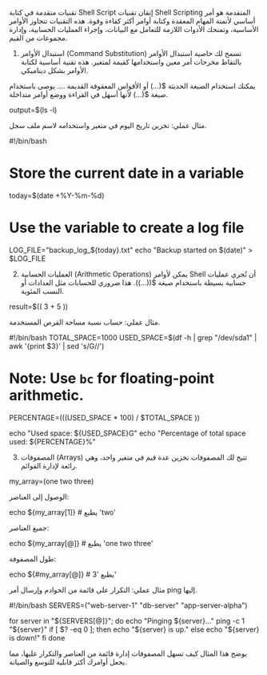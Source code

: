 تقنيات متقدمة في كتابة Shell Script
إتقان تقنيات Shell Scripting المتقدمة هو أمر أساسي لأتمتة المهام المعقدة وكتابة أوامر أكثر كفاءة وقوة. هذه التقنيات تتجاوز الأوامر الأساسية، وتمنحك الأدوات اللازمة للتعامل مع البيانات، وإجراء العمليات الحسابية، وإدارة مجموعات من القيم.

1. استبدال الأوامر (Command Substitution)
تسمح لك خاصية استبدال الأوامر بالتقاط مخرجات أمر معين واستخدامها كقيمة لمتغير. هذه تقنية أساسية لكتابة الأوامر بشكل ديناميكي.

يمكنك استخدام الصيغة الحديثة $(...) أو الأقواس المعقوفة القديمة .... يوصى باستخدام صيغة $(...) لأنها أسهل في القراءة ووضع أوامر متداخلة.

output=$(ls -l)

مثال عملي: تخزين تاريخ اليوم في متغير واستخدامه لاسم ملف سجل.

#!/bin/bash
# Store the current date in a variable
today=$(date +%Y-%m-%d)

# Use the variable to create a log file
LOG_FILE="backup_log_${today}.txt"
echo "Backup started on $(date)" > $LOG_FILE

2. العمليات الحسابية (Arithmetic Operations)
يمكن لأوامر Shell أن تُجري عمليات حسابية بسيطة باستخدام صيغة $((...)). هذا ضروري للحسابات مثل العدادات أو النسب المئوية.

result=$(( 3 + 5 ))

مثال عملي: حساب نسبة مساحة القرص المستخدمة.

#!/bin/bash
TOTAL_SPACE=1000
USED_SPACE=$(df -h | grep "/dev/sda1" | awk '{print $3}' | sed 's/G//')

# Note: Use `bc` for floating-point arithmetic.
PERCENTAGE=$(( ($USED_SPACE * 100) / $TOTAL_SPACE ))

echo "Used space: ${USED_SPACE}G"
echo "Percentage of total space used: ${PERCENTAGE}%"

3. المصفوفات (Arrays)
تتيح لك المصفوفات تخزين عدة قيم في متغير واحد، وهي رائعة لإدارة القوائم.

my_array=(one two three)

الوصول إلى العناصر:

echo ${my_array[1]} # يطبع 'two'

جميع العناصر:

echo ${my_array[@]} # يطبع 'one two three'

طول المصفوفة:

echo ${#my_array[@]} # يطبع '3'

مثال عملي: التكرار على قائمة من الخوادم وإرسال أمر ping إليها.

#!/bin/bash
SERVERS=("web-server-1" "db-server" "app-server-alpha")

for server in "${SERVERS[@]}"; do
  echo "Pinging ${server}..."
  ping -c 1 "${server}"
  if [ $? -eq 0 ]; then
    echo "${server} is up."
  else
    echo "${server} is down!"
  fi
done

يوضح هذا المثال كيف تسهل المصفوفات إدارة قائمة من العناصر والتكرار عليها، مما يجعل أوامرك أكثر قابلية للتوسع والصيانة.